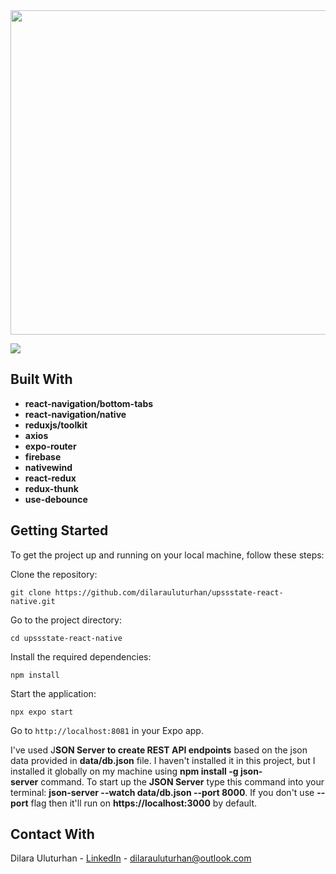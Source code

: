 <div align="center">
<img width="519" src="https://github.com/user-attachments/assets/c4b873ef-b072-48cc-9bf6-65781ec80973" />
</div>

![](https://github.com/user-attachments/assets/415b7ab8-a3ff-4b6e-94f8-75845c617508)

## Built With
- **react-navigation/bottom-tabs**
- **react-navigation/native**
- **reduxjs/toolkit**
- **axios**
- **expo-router**
- **firebase**
- **nativewind**
- **react-redux**
- **redux-thunk**
- **use-debounce**

## Getting Started
To get the project up and running on your local machine, follow these steps:

Clone the repository:
```
git clone https://github.com/dilarauluturhan/upssstate-react-native.git
```
Go to the project directory:
```
cd upssstate-react-native
```
Install the required dependencies:
```
npm install
```
Start the application:
```
npx expo start
```
Go to `http://localhost:8081` in your Expo app.

I've used J**SON Server to create REST API endpoints** based on the json data provided in **data/db.json** file. I haven't installed it in this project, but I installed it globally on my machine using **npm install -g json-server** command. To start up the **JSON Server** type this command into your terminal: **json-server --watch data/db.json --port 8000**. If you don't use **--port** flag then it'll run on **https://localhost:3000** by default.

## Contact With

Dilara Uluturhan - [LinkedIn](https://www.linkedin.com/in/dilarauluturhan/) - dilarauluturhan@outlook.com
